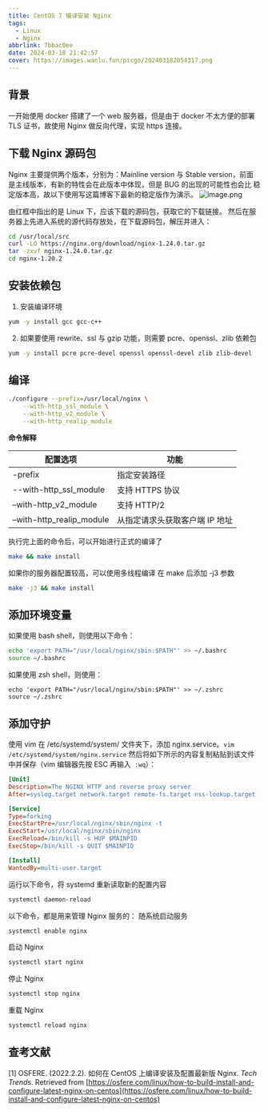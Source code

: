 ```yaml
---
title: CentOS 7 编译安装 Nginx
tags:
  - Linux
  - Nginx
abbrlink: 7bbac0ee
date: 2024-03-18 21:42:57
cover: https://images.wanlu.fun/picgo/202403182054317.png
---
```

## 背景

一开始使用 docker 搭建了一个 web 服务器，但是由于 docker 不太方便的部署 TLS 证书，故使用 Nginx 做反向代理，实现 https 连接。

## 下载 Nginx 源码包

Nginx 主要提供两个版本，分别为：Mainline version 与 Stable version，前面是主线版本，有新的特性会在此版本中体现，但是 BUG 的出现的可能性也会比 稳定版本高，故以下使用写这篇博客下最新的稳定版作为演示。
![image.png](https://images.wanlu.fun/picgo/202403182054317.png)

由红框中指出的是 Linux 下，应该下载的源码包，获取它的下载链接。
然后在服务器上先进入系统的源代码存放处，在下载源码包，解压并进入：

```bash
cd /usr/local/src
curl -LO https://nginx.org/download/nginx-1.24.0.tar.gz
tar -zxvf nginx-1.24.0.tar.gz
cd nginx-1.20.2
```

## 安装依赖包

1. 安装编译环境

```bash
yum -y install gcc gcc-c++

```

2. 如果要使用 rewrite、ssl 与 gzip 功能，则需要 pcre、openssl、zlib 依赖包

```bash
yum -y install pcre pcre-devel openssl openssl-devel zlib zlib-devel
```

## 编译

```bash
./configure --prefix=/usr/local/nginx \
	--with-http_ssl_module \
	--with-http_v2_module \
	--with-http_realip_module

```

**命令解释**

| 配置选项                 | 功能                           |
| ------------------------ | ------------------------------ |
| -prefix                  | 指定安装路径                   |
| --with-http_ssl_module   | 支持 HTTPS 协议                |
| –with-http_v2_module     | 支持 HTTP/2                    |
| –with-http_realip_module | 从指定请求头获取客户端 IP 地址 |

执行完上面的命令后，可以开始进行正式的编译了

```bash
make && make install
```

如果你的服务器配置较高，可以使用多线程编译 在 make 后添加 -j3 参数

```bash
make -j3 && make install
```

## 添加环境变量

如果使用 bash shell，则使用以下命令：

```bash
echo 'export PATH="/usr/local/nginx/sbin:$PATH"' >> ~/.bashrc
source ~/.bashrc
```

如果使用 zsh shell，则使用：

```
echo 'export PATH="/usr/local/nginx/sbin:$PATH"' >> ~/.zshrc
source ~/.zshrc
```

## 添加守护

使用 vim 在 /etc/systemd/system/ 文件夹下，添加 nginx.service。`vim /etc/systemd/system/nginx.service`
然后将如下所示的内容复制粘贴到该文件中并保存（vim 编辑器先按 ESC 再输入  `:wq`）：

```ini
[Unit]
Description=The NGINX HTTP and reverse proxy server
After=syslog.target network.target remote-fs.target nss-lookup.target

[Service]
Type=forking
ExecStartPre=/usr/local/nginx/sbin/nginx -t
ExecStart=/usr/local/nginx/sbin/nginx
ExecReload=/bin/kill -s HUP $MAINPID
ExecStop=/bin/kill -s QUIT $MAINPID

[Install]
WantedBy=multi-user.target
```

运行以下命令，将 systemd 重新读取新的配置内容

```bash
systemctl daemon-reload
```

以下命令，都是用来管理 Nginx 服务的：
随系统启动服务

```bash
systemctl enable nginx
```

启动 Nginx

```bash
systemctl start nginx
```

停止 Nginx

```bash
systemctl stop nginx
```

重载 Nginx

```bash
systemctl reload nginx
```


## 查考文献
[1] OSFERE. (2022.2.2). 如何在 CentOS 上编译安装及配置最新版 Nginx. *Tech Trends*. Retrieved from [https://osfere.com/linux/how-to-build-install-and-configure-latest-nginx-on-centos](https://osfere.com/linux/how-to-build-install-and-configure-latest-nginx-on-centos)
